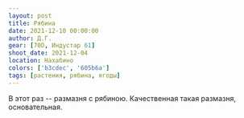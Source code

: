 ```yaml
---
layout: post
title: Рябина
date: 2021-12-10 00:00:00
author: Д.Г.
gear: [70D, Индустар 61]
shoot_date: 2021-12-04
location: Нахабино
colors: ['b3cdec', '605b6a']
tags: [растения, рябина, ягоды]
---
```

В этот раз -- размазня с рябиною. Качественная такая размазня, основательная.
